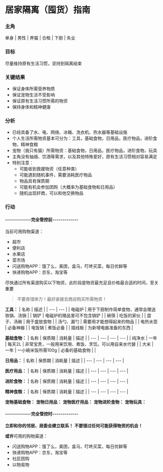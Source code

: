 # 居家隔离（囤货）指南

### 主角
单身 | 男性 | 养猫 | 合租 | 下厨 | 失业

### 目标
尽量维持原有生活习惯，坚持到隔离结束

### 关键结果
* 保证身体所需营养物质
* 保证宠物生活不受影响
* 保证原有生活习惯所需的物资
* 保持身体和精神健康

### 分析
* 已经具备了水、电、网络、冰箱、洗衣机、热水器等基础设施
* 个人生活所需物资基本可分为：工具，基础食物，日用品，医疗物品，进阶食物，精神食粮
* 宠物（我只有猫）所需物资：基础食物，日用品，医疗物品，进阶食物，玩具
* 主角没有抽烟、饮酒等需求，以及其他特殊爱好，原有生活习惯相对容易满足
* 特别注意：
  * 可能收到救援物资（任意种类）
  * 可能遇到随机事件，需要消耗医疗物品
  * 物品具有保质期
  * 可能有机会参加团购（大概率为基础食物和日用品）
  * 随机出现奸商，可以和他交换物品

### 行动

#### -------------完全管控前-------------

当前可用购物渠道：
* 超市
* 便利店
* 水果店
* 菜市场
* 闪送购物APP：饿了么，美团，盒马，叮咚买菜，每日优鲜等
* 快递购物APP：京东，淘宝等

尽快通过所有渠道购买以下物资，此阶段是物资最充足且价格最合适的时间，至关重要
> 不要吝惜体力！最好直接去商店购买所需物资！

**工具：**
| 名称 | 描述 |
| --- | --- |
| 电磁炉 | 用于下厨制作简单食物，通常会赠送铁锅、汤锅 |
| 锅铲 | 电磁炉的赠品里可不包含锅铲 |
| 碗筷 | 吃饭的家伙 |
| 盘子、汤碗 | 用于盛放食物 |
| 汤勺、漏勺 | 需要用才能想得起来的物品 |
| 电热水壶 | 必备神器 |
| 电饭锅 | 煮饭必备 |
| 插线板 | 为新增电器准备的东西 |


**基础食物：**
| 名称 | 保质期 | 消耗量 | 描述 |
| --- | --- | --- | --- |
| 纯净水 | 一年 | 每天2L | 非常宝贵，一般用来饮用、煮饭、烹饪。可以用自来水代替 |
| 大米 | 一年 | 一小碗米饭所需100g | 必备的基础食物 |
| 

**日用品：**
| 名称 | 保质期 | 消耗量 | 描述 |
| --- | --- | --- | --- |

**医疗用品：**
| 名称 | 保质期 | 消耗量 | 描述 |
| --- | --- | --- | --- |


**进阶食物：**
| 名称 | 保质期 | 消耗量 | 描述 |
| --- | --- | --- | --- |

**精神食粮：**
| 名称 | 保质期 | 消耗量 | 描述 |
| --- | --- | --- | --- |

**宠物基础食物：**
**宠物日用品：**
**宠物医疗用品：**
**宠物进阶食物：**
**宠物玩具：**

#### -------------完全管控时-------------

**立即和你的邻居、居委会建立联系！**
**不要错过任何可能获得物资的机会！**

**或许**可用的购物渠道：
* 闪送购物APP：饿了么，美团，盒马，叮咚买菜，每日优鲜等
* 快递购物APP：京东，淘宝等
* 社区团购
* 以物易物
